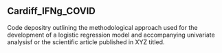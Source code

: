 ## Cardiff_IFNg_COVID
Code depositry outlining the methodological approach used for the development of a logistic regression model 
and accompanying univariate analysisf or the scientific article published in XYZ titled. 


